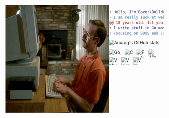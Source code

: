 <img src="aaaa.gif" alt="me when can't fix that stupid bug." align="left" width="330" height="345">

```diff
+ Hello, I'm Bozer\Bulldozer but you can call me Dol (My name).
- I am really suck at web development field.
@@ 18 years old. 1st year BSc IT at KMUTT. @@
+ I write stuff in Go mostly, but still knowing other languages.
! Focusing on DDoS and Computer Worm both of protections and attacks.
```
<right>![Anurag's GitHub stats](https://github-readme-stats.vercel.app/api?username=boz3r&show_icons=true&theme=default)</right>

<a href="https://go.dev/">
    <img align="left" alt="Go" height="25" width="40px" src="https://upload.wikimedia.org/wikipedia/commons/0/05/Go_Logo_Blue.svg" style="padding-right:10px; ">
</a>

<a href="https://gcc.gnu.org/">
    <img align="left" alt="C" height="25" width="28px" src="https://upload.wikimedia.org/wikipedia/commons/1/18/C_Programming_Language.svg" style="padding-right:10px;">
</a>

<a href="https://getfedora.org/">
    <img align="left" alt="Fedora" height="25" width="28px" src="https://upload.wikimedia.org/wikipedia/commons/4/41/Fedora_icon_%282021%29.svg" style="padding-right:10px;">
</a>

<a href="https://www.microsoft.com/">
    <img align="left" alt="Windows" height="25" width="28px" src="https://upload.wikimedia.org/wikipedia/commons/5/5f/Windows_logo_-_2012.svg" style="padding-right:10px;">
</a>

<a href="https://www.vmware.com/products/workstation-player.html">
    <img align="left" alt="VMware Player" height="25" width="28px" src="https://upload.wikimedia.org/wikipedia/commons/5/5a/Vmware_workstation_16_icon.svg" style="padding-right:10px;">
</a>

<a href="https://code.visualstudio.com/download">
    <img align="left" alt="Visual Studio Code" height="25" width="28px" src="https://upload.wikimedia.org/wikipedia/commons/9/9a/Visual_Studio_Code_1.35_icon.svg" style="padding-right:10px;">
</a>

<a href="https://www.vim.org/">
    <img align="left" alt="Vim" height="25" width="28px" src="https://upload.wikimedia.org/wikipedia/commons/9/9f/Vimlogo.svg" style="padding-right:10px;">
</a>
